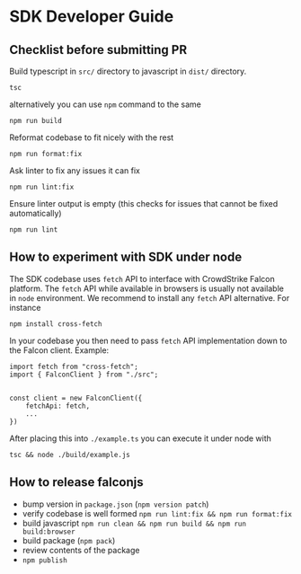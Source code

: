 # SDK Developer Guide 

## Checklist before submitting PR

Build typescript in `src/` directory to javascript in `dist/` directory.
```
tsc
```

alternatively you can use `npm` command to the same
```
npm run build
```

Reformat codebase to fit nicely with the rest
```
npm run format:fix
```

Ask linter to fix any issues it can fix
```
npm run lint:fix
```

Ensure linter output is empty (this checks for issues that cannot be fixed automatically)
```
npm run lint
```

## How to experiment with SDK under node

The SDK codebase uses `fetch` API to interface with CrowdStrike Falcon platform. The `fetch` API while available in browsers
is usually not available in `node` environment. We recommend to install any `fetch` API alternative. For instance

```
npm install cross-fetch
```

In your codebase you then need to pass `fetch` API implementation down to the Falcon client. Example:
```
import fetch from "cross-fetch";
import { FalconClient } from "./src";


const client = new FalconClient({
    fetchApi: fetch,
    ...
})
```

After placing this into `./example.ts` you can execute it under node with
```
tsc && node ./build/example.js
```

## How to release falconjs

- bump version in `package.json` (`npm version patch`)
- verify codebase is well formed `npm run lint:fix && npm run format:fix`
- build javascript `npm run clean && npm run build && npm run build:browser`
- build package (`npm pack`)
- review contents of the package
- `npm publish`
